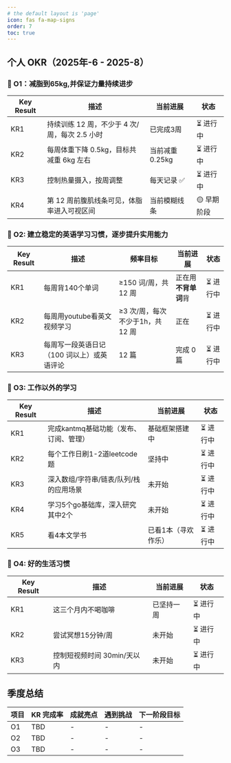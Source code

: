 ```yaml
---
# the default layout is 'page'
icon: fas fa-map-signs
order: 7
toc: true
---
```


## 个人 OKR（2025年-6 - 2025-8）

### 🎯 O1：减脂到65kg,并保证力量持续进步

| Key Result | 描述                                          | 当前进展        | 状态       |
| ---------- | --------------------------------------------- | --------------- | ---------- |
| KR1        | 持续训练 12 周，不少于 4 次/周，每次 2.5 小时 | 已完成3周       | ⏳ 进行中   |
| KR2        | 每周体重下降 0.5kg，目标共减重 6kg 左右       | 当前减重 0.25kg | ⏳ 进行中   |
| KR3        | 控制热量摄入，按周调整                        | 每天记录 ✅      | ⏳ 进行中   |
| KR4        | 第 12 周前腹肌线条可见，体脂率进入可视区间    | 当前模糊线条    | 🟡 早期阶段 |


### 🎯 O2: 建立稳定的英语学习习惯，逐步提升实用能力

| Key Result | 描述                                       | 频率目标                         | 当前进展             | 状态     |
| ---------- | ------------------------------------------ | -------------------------------- | -------------------- | -------- |
| KR1        | 每周背140个单词                            | ≥150 词/周，共 12 周             | 正在用**不背单词**背 | ⏳ 进行中 |
| KR2        | 每周用youtube看英文视频学习                | ≥3 次/周，每次不少于1h，共 12 周 | 正在                 | ⏳ 进行中 |
| KR3        | 每周写一段英语日记（100 词以上）或英语评论 | 12 篇                            | 完成 0 篇            | ⏳ 进行中 |


### 🎯 O3: 工作以外的学习

| Key Result | 描述                                   | 当前进展            | 状态     |
| ---------- | -------------------------------------- | ------------------- | -------- |
| KR1        | 完成kantmq基础功能（发布、订阅、管理） | 基础框架搭建中      | ⏳ 进行中 |
| KR2        | 每个工作日刷1-2道leetcode题            | 坚持中              | ⏳ 进行中 |
| KR3        | 深入数组/字符串/链表/队列/栈的应用场景 | 未开始              | ⏳ 进行中 |
| KR4        | 学习5个go基础库，深入研究其中2个       | 未开始              | ⏳ 进行中 |
| KR5        | 看4本文学书                            | 已看1本（寻欢作乐） | ⏳ 进行中 |

### 🎯 O4: 好的生活习惯

| Key Result | 描述                        | 当前进展   | 状态     |
| ---------- | --------------------------- | ---------- | -------- |
| KR1        | 这三个月内不喝咖啡          | 已坚持一周 | ⏳ 进行中 |
| KR2        | 尝试冥想15分钟/周           | 未开始     | ⏳ 进行中 |
| KR3        | 控制短视频时间 30min/天以内 | 未开始     | ⏳ 进行中 |

## 季度总结

| 项目 | KR 完成率 | 成就亮点 | 遇到挑战 | 下一阶段目标 |
| ---- | --------- | -------- | -------- | ------------ |
| O1   | TBD       | -        | -        | -            |
| O2   | TBD       | -        | -        | -            |
| O3   | TBD       | -        | -        | -            |
